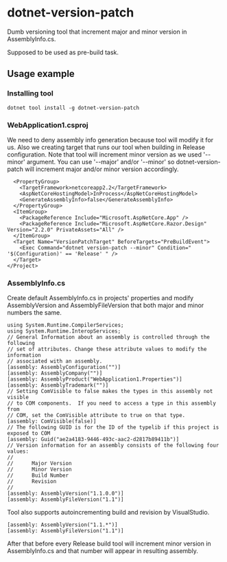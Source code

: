 # dotnet-version-patch
Dumb versioning tool that increment major and minor version in AssemblyInfo.cs. 

Supposed to be used as pre-build task.

## Usage example
### Installing tool

```dotnet tool install -g dotnet-version-patch```

### WebApplication1.csproj

We need to deny assembly info generation because tool will modify it for us.
Also we creating target that runs our tool when building in Release configuration.
Note that tool will increment minor version as we used '--minor' argument.
You can use '--major' and/or '--minor' so dotnet-version-patch will increment major and/or minor version accordingly.
```<Project Sdk="Microsoft.NET.Sdk.Web">
  <PropertyGroup>
    <TargetFramework>netcoreapp2.2</TargetFramework>
    <AspNetCoreHostingModel>InProcess</AspNetCoreHostingModel>
    <GenerateAssemblyInfo>false</GenerateAssemblyInfo>
  </PropertyGroup>
  <ItemGroup>
    <PackageReference Include="Microsoft.AspNetCore.App" />
    <PackageReference Include="Microsoft.AspNetCore.Razor.Design" Version="2.2.0" PrivateAssets="All" />
  </ItemGroup>
  <Target Name="VersionPatchTarget" BeforeTargets="PreBuildEvent">
    <Exec Command="dotnet version-patch --minor" Condition=" '$(Configuration)' == 'Release' " />
  </Target>
</Project>
```

### AssemblyInfo.cs
Create default AssemblyInfo.cs in projects' properties and modify AssemblyVersion and AssemblyFileVersion that both major and minor numbers the same.
```using System.Reflection;
using System.Runtime.CompilerServices;
using System.Runtime.InteropServices;
// General Information about an assembly is controlled through the following
// set of attributes. Change these attribute values to modify the information
// associated with an assembly.
[assembly: AssemblyConfiguration("")]
[assembly: AssemblyCompany("")]
[assembly: AssemblyProduct("WebApplication1.Properties")]
[assembly: AssemblyTrademark("")]
// Setting ComVisible to false makes the types in this assembly not visible
// to COM components.  If you need to access a type in this assembly from
// COM, set the ComVisible attribute to true on that type.
[assembly: ComVisible(false)]
// The following GUID is for the ID of the typelib if this project is exposed to COM
[assembly: Guid("ae2a4183-9446-493c-aac2-d2817b89411b")]
// Version information for an assembly consists of the following four values:
//
//      Major Version
//      Minor Version
//      Build Number
//      Revision
//
[assembly: AssemblyVersion("1.1.0.0")]
[assembly: AssemblyFileVersion("1.1")]
```
Tool also supports autoincrementing build and revision by VisualStudio.
```
[assembly: AssemblyVersion("1.1.*")]
[assembly: AssemblyFileVersion("1.1")]
```
After that before every Release build tool will increment minor version in AssemblyInfo.cs and that number will appear in resulting assembly.

